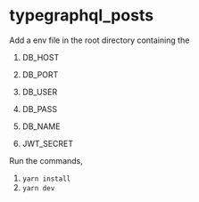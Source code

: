 # typegraphql_posts
Add a env file in the root directory containing the 

  1) DB_HOST
  2) DB_PORT
  3) DB_USER
  4) DB_PASS
  5) DB_NAME
  
  6) JWT_SECRET
  
 Run the commands,
  1) `yarn install`
  2) `yarn dev`
